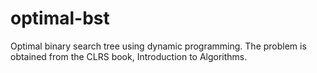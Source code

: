 # optimal-bst
Optimal binary search tree using dynamic programming. The problem is obtained from the CLRS book, Introduction to Algorithms.
